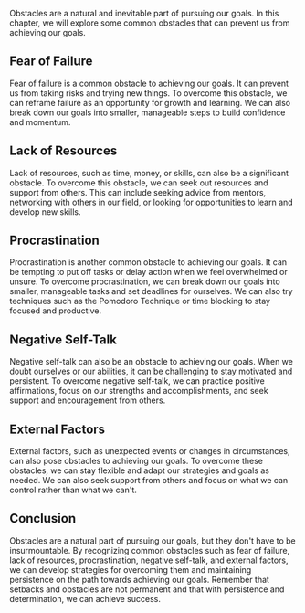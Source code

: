 
Obstacles are a natural and inevitable part of pursuing our goals. In this chapter, we will explore some common obstacles that can prevent us from achieving our goals.

Fear of Failure
---------------

Fear of failure is a common obstacle to achieving our goals. It can prevent us from taking risks and trying new things. To overcome this obstacle, we can reframe failure as an opportunity for growth and learning. We can also break down our goals into smaller, manageable steps to build confidence and momentum.

Lack of Resources
-----------------

Lack of resources, such as time, money, or skills, can also be a significant obstacle. To overcome this obstacle, we can seek out resources and support from others. This can include seeking advice from mentors, networking with others in our field, or looking for opportunities to learn and develop new skills.

Procrastination
---------------

Procrastination is another common obstacle to achieving our goals. It can be tempting to put off tasks or delay action when we feel overwhelmed or unsure. To overcome procrastination, we can break down our goals into smaller, manageable tasks and set deadlines for ourselves. We can also try techniques such as the Pomodoro Technique or time blocking to stay focused and productive.

Negative Self-Talk
------------------

Negative self-talk can also be an obstacle to achieving our goals. When we doubt ourselves or our abilities, it can be challenging to stay motivated and persistent. To overcome negative self-talk, we can practice positive affirmations, focus on our strengths and accomplishments, and seek support and encouragement from others.

External Factors
----------------

External factors, such as unexpected events or changes in circumstances, can also pose obstacles to achieving our goals. To overcome these obstacles, we can stay flexible and adapt our strategies and goals as needed. We can also seek support from others and focus on what we can control rather than what we can't.

Conclusion
----------

Obstacles are a natural part of pursuing our goals, but they don't have to be insurmountable. By recognizing common obstacles such as fear of failure, lack of resources, procrastination, negative self-talk, and external factors, we can develop strategies for overcoming them and maintaining persistence on the path towards achieving our goals. Remember that setbacks and obstacles are not permanent and that with persistence and determination, we can achieve success.
